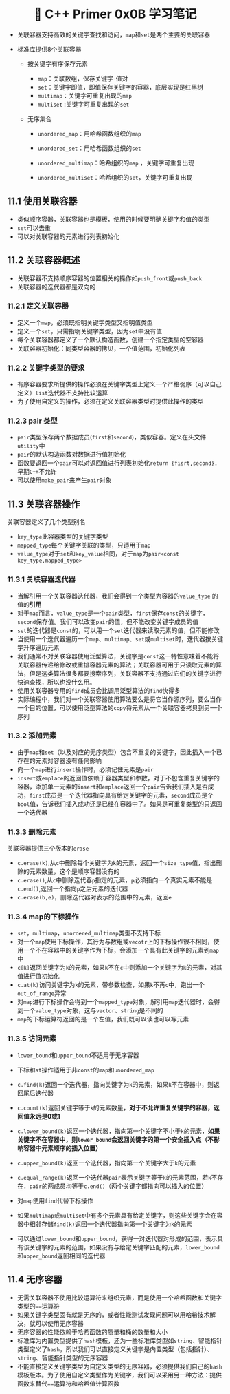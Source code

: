<h1 align="center">📔 C++ Primer 0x0B 学习笔记</h1>

* 关联容器支持高效的关键字查找和访问，`map`和`set`是两个主要的关联容器

* 标准库提供8个关联容器

	* 按关键字有序保存元素

		* `map`：关联数组，保存关键字-值对
		* `set`：关键字即值，即值保存关键字的容器，底层实现是红黑树
		* `multimap`：关键字可重复出现的`map`
		* `multiset` :关键字可重复出现的`set`

	* 无序集合

		* `unordered_map`：用哈希函数组织的`map`

		* `unordered_set`：用哈希函数组织的`set`

		* `unordered_multimap`：哈希组织的`map` ，关键字可重复出现

		* `unordered_multiset`：哈希组织的`set`，关键字可重复出现

			

## 11.1 使用关联容器

* 类似顺序容器，关联容器也是模板，使用的时候要明确关键字和值的类型
* `set`可以去重
* 可以对关联容器的元素进行列表初始化

## 11.2 关联容器概述

* 关联容器不支持顺序容器的位置相关的操作如`push_front`或`push_back`
* 关联容器的迭代器都是双向的

### 11.2.1 定义关联容器

* 定义一个`map`，必须既指明关键字类型又指明值类型
* 定义一个`set`，只需指明关键字类型，因为`set`中没有值
* 每个关联容器都定义了一个默认构造函数，创建一个指定类型的空容器
* 关联容器初始化：同类型容器的拷贝，一个值范围，初始化列表

### 11.2.2 关键字类型的要求

* 有序容器要求所提供的操作必须在关键字类型上定义一个严格弱序（可以自己定义）`list`迭代器不支持比较运算
* 为了使用自定义的操作，必须在定义关联容器类型时提供此操作的类型

### 11.2.3 pair 类型

* `pair`类型保存两个数据成员(`first`和`second`)，类似容器。定义在头文件`utility`中
* `pair`的默认构造函数对数据进行值初始化
* 函数要返回一个`pair`可以对返回值进行列表初始化`return {fisrt,second}`，早期`C++`不允许
* 可以使用`make_pair`来产生`pair`对象



## 11.3 关联容器操作

关联容器定义了几个类型别名

* `key_type`此容器类型的关键字类型
* `mapped_type`每个关键字关联的类型，只适用于`map`
* `value_type`对于`set`和`key_value`相同，对于`map`为`pair<const key_type,mapped_type>`

### 11.3.1 关联容器迭代器

* 当解引用一个关联容器迭代器，我们会得到一个类型为容器的`value_type` 的值的**引用**
* 对于`map`而言，`value_type`是一个`pair`类型，`first`保存`const`的关键字，`second`保存值。我们可以改变`pair`的值，但不能改变关键字成员的值
* `set`的迭代器是`const`的，可以用一个`set`迭代器来读取元素的值，但不能修改
* 当使用一个迭代器遍历一个`map`、`multimap`、`set`或`multiset`时，迭代器按关键字升序遍历元素
* 我们通常不对关联容器使用泛型算法，关键字是`const`这一特性意味着不能将关联容器传递给修改或重排容器元素的算法；关联容器可用于只读取元素的算法，但是这类算法很多都要搜索序列，关联容器不支持通过它们的关键字进行快速查找，所以也没什么用。
* 使用关联容器专用的`find`成员会比调用泛型算法的`find`快得多
* 实际编程中，我们对一个关联容器使用算法要么是将它当作源序列，要么当作一个目的位置，可以使用泛型算法的`copy`将元素从一个关联容器拷贝到另一个序列

### 11.3.2 添加元素

* 由于`map`和`set`（以及对应的无序类型）包含不重复的关键字，因此插入一个已存在的元素对容器没有任何影响
* 向一个`map`进行`insert`操作时，必须记住元素是`pair`
* `insert`或`emplace`的返回值依赖于容器类型和参数，对于不包含重复关键字的容器，添加单一元素的`insert`和`emplace`返回一个`pair`告诉我们插入是否成功，`first`成员是一个迭代器指向具有给定关键字的元素，`second`成员是个`bool`值，告诉我们插入成功还是已经在容器中了。如果是可重复类型的只返回一个迭代器

### 11.3.3 删除元素

关联容器提供三个版本的`erase`

* `c.erase(k)`,从`c`中删除每个关键字为`k`的元素，返回一个`size_type`值，指出删除的元素数量，这个是顺序容器没有的
* `c.erase()`,从`c`中删除迭代器`p`指定的元素，`p`必须指向一个真实元素不能是`c.end()`,返回一个指向`p`之后元素的迭代器
* `c.erase(b,e)`，删除迭代器对表示的范围中的元素，返回`e`

### 11.3.4 map的下标操作

* `set`，`multimap`，`unordered_multimap`类型不支持下标
* 对一个`map`使用下标操作，其行为与数组或`vecotr`上的下标操作很不相同，使用一个不在容器中的关键字作为下标，会添加一个具有此关键字的元素到`map`中
* `c[k]`返回关键字为`k`的元素，如果`k`不在`c`中则添加一个关键字为`k`的元素，对其值进行值初始化
* `c.at(k)`访问关键字为`k`的元素，带参数检查，如果`k`不再`c`中，跑出一个`out_of_range`异常
* 对`map`进行下标操作会得到一个`mapped_type`对象，解引用`map`迭代器时，会得到一个`value_type`对象，这与`vector`、`string`是不同的
* `map`的下标运算符返回的是一个左值，我们既可以读也可以写元素

### 11.3.5 访问元素

* `lower_bound`和`upper_bound`不适用于无序容器

* 下标和`at`操作适用于非`const`的`map`和`unordered_map`

* `c.find(k)`返回一个迭代器，指向关键字为`k`的元素，如果`k`不在容器中，则返回尾后迭代器

* `c.count(k)`返回关键字等于`k`的元素数量，**对于不允许重复关键字的容器，返回值永远是0或1**

* `c.lower_bound(k)`返回一个迭代器，指向第一个关键字不小于`k`的元素，**如果关键字不在容器中，则`lower_bound`会返回关键字的第一个安全插入点（不影响容器中元素顺序的插入位置）**

* `c.upper_bound(k)`返回一个迭代器，指向第一个关键字大于`k`的元素

* `c.equal_range(k)`返回一个迭代器`pair`表示关键字等于`k`的元素范围，若`k`不存在，`pair`的两成员均等于`c.end()`（两个关键字都指向可以插入的位置）

* 对`map`使用`find`代替下标操作

* 如果`multimap`或`multiset`中有多个元素具有给定关键字，则这些关键字会在容器中相邻存储`find(k)`返回一个迭代器指向第一个关键字为`k`的元素

* 可以通过`lower_bound`和`upper_bound`，获得一对迭代器对形成的范围，表示具有该关键字的元素的范围，如果没有与给定关键字匹配的元素，`lower_bound`和`upper_bound`返回相同的迭代器

	

## 11.4 无序容器

* 无需关联容器不使用比较运算符来组织元素，而是使用一个哈希函数和关键字类型的`==`运算符
* 如果关键字类型固有就是无序的，或者性能测试发现问题可以用哈希技术解决，就可以使用无序容器
* 无序容器的性能依赖于哈希函数的质量和桶的数量和大小
* 标准库为内置类型提供了`hash`模板，还为一些标准库类型如`string`、智能指针类型定义了`hash`，所以我们可以直接定义关键字是内置类型（包括指针）、`string`、智能指针类型的无序容器
* 不能直接定义关键字类型为自定义类型的无序容器，必须提供我们自己的`hash`模板版本。为了使用自定义类型作为关键字，我们可以采用另一种方法：提供函数来替代`==`运算符和哈希值计算函数